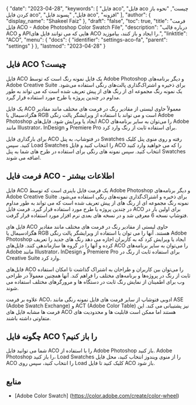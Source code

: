 {
  "date": "2023-04-28",
  "keywords": [
"فایل aco",
"فایل aco چیست",
"نحوه باز کردن فایل aco",
"فایل",
"پسوند فایل aco",
"افزونه"
],
  "author": {
    "display_name": "Shakeel Faiz"
},
  "draft": "false",
  "toc": true,
  "title": "فرمت فایل ACO - Adobe Photoshop Color Swatch File",
  "description": "درباره قالب ACO و APIهایی که می توانند فایل های ACO را ایجاد و باز کنند، بیاموزید.",
  "linktitle": "ACO",
  "menu": {
    "docs": {
      "identifier": "settings-aco-fa",
      "parent": "settings"
}
},
  "lastmod": "2023-04-28"
}

## فایل ACO چیست؟

فایل ACO یک فایل نمونه رنگ است که توسط Adobe Photoshop و دیگر برنامه‌های Adobe Creative Suite برای ذخیره و اشتراک‌گذاری پالت‌های رنگی استفاده می‌شود. یک نمونه رنگ مجموعه ای از رنگ های از پیش تعریف شده است که می تواند به طور مداوم در چندین پروژه یا طرح مورد استفاده قرار گیرد.

یک فایل ACO معمولاً حاوی لیستی از مقادیر رنگ در فرمت های مختلف مانند مقادیر هگزادسیمال یا RGB است و می تواند با استفاده از ویرایشگر پالت رنگی Adobe Photoshop ایجاد یا ویرایش شود. فایل‌های ACO را می‌توان به سایر برنامه‌های Adobe مانند Illustrator، InDesign و Premiere Pro برای استفاده ثابت از رنگ وارد کرد.

برای بارگذاری فایل ACO در فتوشاپ، به پنل Swatches رفته و روی منوی پنل کلیک کنید. سپس Load Swatches را انتخاب کنید و فایل ACO را که می خواهید وارد کنید انتخاب کنید. سپس نمونه های رنگی برای استفاده در طرح های شما به پنل Swatches اضافه می شوند.

## فرمت فایل ACO - اطلاعات بیشتر

فایل ACO یک فرمت فایل باینری است که توسط Adobe Photoshop و دیگر برنامه‌های Adobe Creative Suite برای ذخیره و اشتراک‌گذاری نمونه‌های رنگی استفاده می‌شود. نمونه رنگ مجموعه ای از رنگ های از پیش تعریف شده است که می تواند به طور مداوم در چندین پروژه یا طرح مورد استفاده قرار گیرد. فرمت فایل ACO برای اولین بار در فتوشاپ نسخه 6 معرفی شد و در نسخه های بعدی نرم افزار مورد استفاده قرار گرفت.

فایل های ACO حاوی لیستی از مقادیر رنگ در فرمت های مختلف مانند مقادیر هگزادسیمال یا RGB هستند. آنها را می توان با استفاده از ویرایشگر پالت رنگی Adobe Photoshop ایجاد یا ویرایش کرد که به کاربران اجازه می دهد رنگ های جدید را تعریف کرده و آنها را در گروه ها سازماندهی کنند. فایل‌های ACO را می‌توان به سایر برنامه‌های Adobe مانند Illustrator، InDesign و Premiere Pro برای استفاده ثابت از رنگ در Creative Suite وارد کرد.

فایل‌های ACO را می‌توان بین کاربران و طراحان به اشتراک گذاشت تا امکان استفاده ثابت از رنگ در پروژه‌ها و برنامه‌های مختلف را فراهم کند. آنها همچنین معمولاً در طراحی وب برای اطمینان از نمایش رنگ ثابت در دستگاه ها و مرورگرهای مختلف استفاده می شوند.

علاوه بر فرمت ACO، ادوبی فتوشاپ از سایر فرمت های فایل نمونه رنگی مانند ASE (Adobe Swatch Exchange) و ACT (Adobe Color Table) نیز پشتیبانی می کند. این فرمت ها مشابه فایل های ACO هستند اما ممکن است قابلیت ها و محدودیت های متفاوتی داشته باشند.

## چگونه فایل ACO را باز کنیم؟

شما می توانید فایل ACO را با استفاده از Adobe Photoshop باز کنید. Adobe Photoshop را باز کنید، Load Swatches را از منوی ویندوز انتخاب کنید، محل فایل ACO را انتخاب کنید، سپس روی Load کلیک کنید تا فایل ACO باز شود.

## منابع
* [Adobe Color Swatch] (https://color.adobe.com/create/color-wheel)


